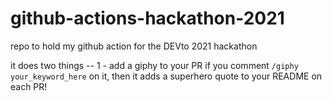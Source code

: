 # github-actions-hackathon-2021
repo to hold my github action for the DEVto 2021 hackathon

it does two things -- 1 - add a giphy to your PR if you comment `/giphy your_keyword_here` on it, then it adds a superhero quote to your README on each PR! 

<!--STARTS_HERE_QUOTE_README-->
<!--ENDS_HERE_QUOTE_README-->

